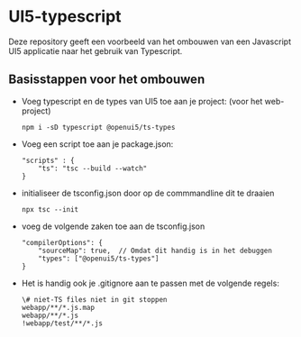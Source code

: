 # UI5-typescript
Deze repository geeft een voorbeeld van het ombouwen van een Javascript UI5 applicatie naar het gebruik van Typescript. 

## Basisstappen voor het ombouwen
* Voeg typescript en de types van UI5 toe aan je project: (voor het web-project)

      npm i -sD typescript @openui5/ts-types

* Voeg een script toe aan je package.json:

      "scripts" : {
          "ts": "tsc --build --watch"
      }

* initialiseer de tsconfig.json door op de commmandline dit te draaien

      npx tsc --init

* voeg de volgende zaken toe aan de tsconfig.json

      "compilerOptions": {
          "sourceMap": true,  // Omdat dit handig is in het debuggen
          "types": ["@openui5/ts-types"]
      }

* Het is handig ook je .gitignore aan te passen met de volgende regels:

      \# niet-TS files niet in git stoppen
      webapp/**/*.js.map
      webapp/**/*.js
      !webapp/test/**/*.js

